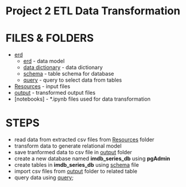 # Project 2 ETL Data Transformation

# FILES & FOLDERS

* [erd](erd)
    * [erd](erd/erd.png) - data model
    * [data dictionary](erd/data_dictionary.pdf) - data dictionary
    * [schema](erd/schema.sql) - table schema for database
    * [query](erd/query.sql) - query to select data from tables
* [Resources](Resources) - input files
* [output](output) - transformed output files
* [notebooks] - *.ipynb files used for data transformation

# STEPS
* read data from extracted csv files from [Resources](Resources) folder
* transform data to generate relational model
* save tranformed data to csv file in [output](output) folder
* create a new database named **imdb_series_db** using **pgAdmin**
* create tables in **imdb_series_db** using  [schema](erd/schema.sql) file
* import csv files from [output](output) folder to related table
* query data using [query](erd/query.sql);
